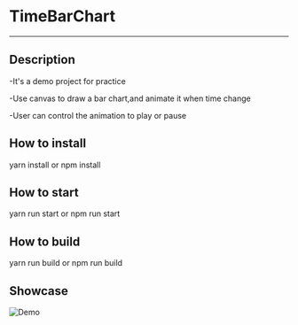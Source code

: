 
# TimeBarChart
---
## Description
-It's a demo project for practice

-Use canvas to draw a bar chart,and animate it when time change

-User can control the animation to play or pause


## How to install
yarn install  or  npm install

## How to start
yarn run start  or npm run start

## How to build
yarn run build   or  npm run build

## Showcase
![Demo](https://github.com/aaronyoung001/timeBarChart/blob/master/demo.gif "Demo")

